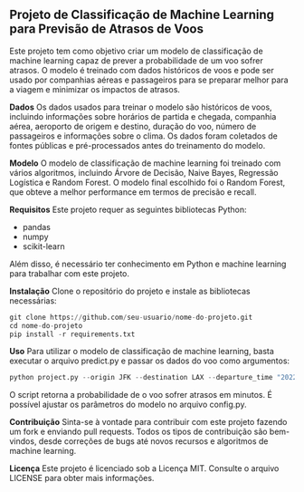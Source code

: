 ## Projeto de Classificação de Machine Learning para Previsão de Atrasos de Voos 

Este projeto tem como objetivo criar um modelo de classificação de machine learning capaz de prever a probabilidade de um voo sofrer atrasos. O modelo é treinado com dados históricos de voos e pode ser usado por companhias aéreas e passageiros para se preparar melhor para a viagem e minimizar os impactos de atrasos.

**Dados**
Os dados usados para treinar o modelo são históricos de voos, incluindo informações sobre horários de partida e chegada, companhia aérea, aeroporto de origem e destino, duração do voo, número de passageiros e informações sobre o clima. Os dados foram coletados de fontes públicas e pré-processados antes do treinamento do modelo.

**Modelo**
O modelo de classificação de machine learning foi treinado com vários algoritmos, incluindo Árvore de Decisão, Naive Bayes, Regressão Logística e Random Forest. O modelo final escolhido foi o Random Forest, que obteve a melhor performance em termos de precisão e recall.

**Requisitos**
Este projeto requer as seguintes bibliotecas Python:

- pandas
- numpy
- scikit-learn

Além disso, é necessário ter conhecimento em Python e machine learning para trabalhar com este projeto.

**Instalação**
Clone o repositório do projeto e instale as bibliotecas necessárias:

```python
git clone https://github.com/seu-usuario/nome-do-projeto.git
cd nome-do-projeto
pip install -r requirements.txt
```

**Uso**
Para utilizar o modelo de classificação de machine learning, basta executar o arquivo predict.py e passar os dados do voo como argumentos:

```python
python project.py --origin JFK --destination LAX --departure_time "2022-03-01 09:00:00" --arrival_time "2022-03-01 12:30:00" --airline "AA" --duration 390 --temperature 20 --wind_speed 15
```

O script retorna a probabilidade de o voo sofrer atrasos em minutos. É possível ajustar os parâmetros do modelo no arquivo config.py.

**Contribuição**
Sinta-se à vontade para contribuir com este projeto fazendo um fork e enviando pull requests. Todos os tipos de contribuição são bem-vindos, desde correções de bugs até novos recursos e algoritmos de machine learning.

**Licença**
Este projeto é licenciado sob a Licença MIT. Consulte o arquivo LICENSE para obter mais informações.
